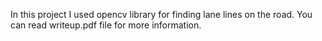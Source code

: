 In this project I used opencv library for finding lane lines on the road.  You can read writeup.pdf file for more information.
